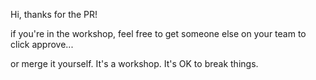 Hi, thanks for the PR!

if you're in the workshop, feel free to get someone else on your team to click approve...

or merge it yourself. It's a workshop. It's OK to break things.

